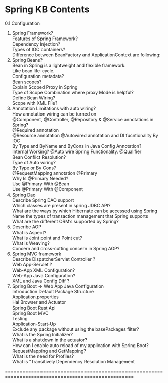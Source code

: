 
  
Spring KB Contents
=====================================================================================
0.1 Configuration  
1. Spring Framework?   
     Features of Spring Framework?  
	 Dependency Injection?  
	 Types of IOC containers?   
	 Difference between BeanFactory and ApplicationContext are following:   
2. Spring Beans?   
	 Bean in Spring is a lightweight and flexible framework.   
	 Like bean life-cycle.  
	 Configuration metadata?   
	 Bean scopes?   
	 Explain Scoped Proxy in Spring   
	 Type of Scope Combination where proxy Mode is helpful?  
	 Define Bean Wiring?  
	 Scope with XML File? 
3. Annotation 
   Limitations with auto wiring?   
   How annotation wiring can be turned on  
   @Component, @Controller, @Repository & @Service annotations in Spring?  
   @Required annotation  
   @Resource annotation 
   @Autowired annotation and DI fucntionality By IOC  
    By Type and ByName and ByCons in Java Config Annotation?  
    Internal Working? 
    @Auto wire Spring Functionality. 
   @Qualifier  
    Bean Conflict Resolution?  
    Type of Auto wiring?  
    By Type or By Cons?  
    @RequestMapping annotation 
   @Primary  
     Why Is @Primary Needed?  
     Use @Primary With @Bean  
     Use @Primary With @Component  
4. Spring Dao  
	 Describe Spring DAO support  
	 Which classes are present in spring JDBC API?  
	 What are the ways by which Hibernate can be accessed using Spring  
	 Name the types of transaction management that Spring supports  
	 What are the different ORM’s supported by Spring?  
5. Describe AOP  
	 What is Aspect?   
	 What is Joint point and Point cut?   
	 What is Weaving?  
	 Concern and cross-cutting concern in Spring AOP?  
6. Spring MVC framework   
	 Describe DispatcherServlet 
	 Controller ?  
	 Web App-Servlet ?  
	 Web-App XML Configuration?   
	 Web-App Java Configuration?  
	 XML and Java Config Diff ?  
7. Spring Boot -> Web App Java Configuration  
 	 Introduction 
	 Default Package Structure  
	 Application.properties  
	 Hal Browser and Actuator  
	 Spring Boot Rest Api  
	 Spring Boot MVC  
	 Testing  
	 Application-Start-Up  
	 Exclude any package without using the basePackages filter?  
	 What is the Spring Initializer?  
	 What is a shutdown in the actuator?  
	 How can I enable auto reload of my application with Spring Boot?  
	 RequestMapping and GetMapping?  
	 What is the need for Profiles?  
	 What is “Transitively Dependency Resolution Management 

==================================================================================================
